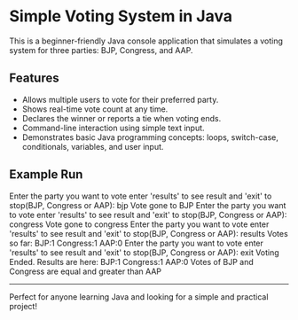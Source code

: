 # Simple Voting System in Java

This is a beginner-friendly Java console application that simulates a voting system for three parties: BJP, Congress, and AAP.

## Features

- Allows multiple users to vote for their preferred party.
- Shows real-time vote count at any time.
- Declares the winner or reports a tie when voting ends.
- Command-line interaction using simple text input.
- Demonstrates basic Java programming concepts: loops, switch-case, conditionals, variables, and user input.

## Example Run

Enter the party you want to vote enter 'results' to see result and 'exit' to stop(BJP, Congress or AAP): bjp
Vote gone to BJP
Enter the party you want to vote enter 'results' to see result and 'exit' to stop(BJP, Congress or AAP): congress
Vote gone to congress
Enter the party you want to vote enter 'results' to see result and 'exit' to stop(BJP, Congress or AAP): results
Votes so far:
BJP:1
Congress:1
AAP:0
Enter the party you want to vote enter 'results' to see result and 'exit' to stop(BJP, Congress or AAP): exit
Voting Ended. Results are here:
BJP:1
Congress:1
AAP:0
Votes of BJP and Congress are equal and greater than AAP

---

Perfect for anyone learning Java and looking for a simple and practical project!
